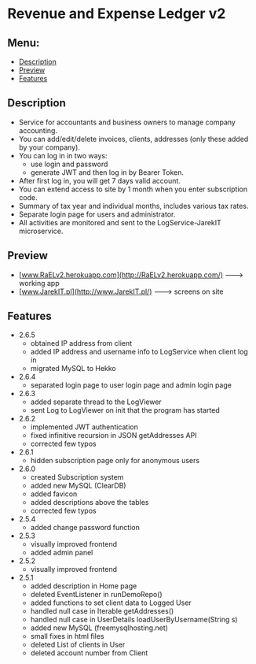 # Revenue and Expense Ledger v2

## Menu:
* [Description](#description)
* [Preview](#preview)
* [Features](#features)

## Description
+ Service for accountants and business owners to manage company accounting. 
+ You can add/edit/delete invoices, clients, addresses (only these added by your company). 
+ You can log in in two ways: 
    + use login and password 
    + generate JWT and then log in by Bearer Token. 
+ After first log in, you will get 7 days valid account. 
+ You can extend access to site by 1 month when you enter subscription code. 
+ Summary of tax year and individual months, includes various tax rates. 
+ Separate login page for users and administrator. 
+ All activities are monitored and sent to the LogService-JarekIT microservice. 

## Preview
+ [www.RaELv2.herokuapp.com](http://RaELv2.herokuapp.com/) ---> working app
+ [www.JarekIT.pl](http://www.JarekIT.pl/) ---> screens on site

## Features
+ 2.6.5
    + obtained IP address from client
    + added IP address and username info to LogService when client log in
    + migrated MySQL to Hekko
+ 2.6.4
    + separated login page to user login page and admin login page
+ 2.6.3
    + added separate thread to the LogViewer
    + sent Log to LogViewer on init that the program has started
+ 2.6.2
     + implemented JWT authentication
     + fixed infinitive recursion in JSON getAddresses API
     + corrected few typos
+ 2.6.1
     + hidden subscription page only for anonymous users
+ 2.6.0
    + created Subscription system
    + added new MySQL (ClearDB)
    + added favicon
    + added descriptions above the tables
    + corrected few typos
+ 2.5.4
    + added change password function
+ 2.5.3
    + visually improved frontend
    + added admin panel
+ 2.5.2
    + visually improved frontend
+ 2.5.1
    + added description in Home page
    + deleted EventListener in runDemoRepo()
    + added functions to set client data to Logged User
    + handled null case in Iterable getAddresses()
    + handled null case in UserDetails loadUserByUsername(String s)
    + added new MySQL (freemysqlhosting.net)
    + small fixes in html files
    + deleted List of clients in User
    + deleted account number from Client
